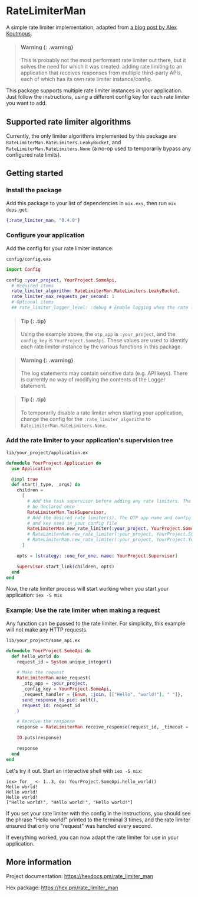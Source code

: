 # RateLimiterMan

A simple rate limiter implementation, adapted from [a blog post by Alex Koutmous](https://akoutmos.com/post/rate-limiting-with-genservers/).

> #### Warning {: .warning}
>
> This is probably not the most performant rate limiter out there, but it solves the need for which it was created: adding rate limiting to an application that receives responses from multiple third-party APIs, each of which has its own rate limiter instance/config.

This package supports multiple rate limiter instances in your application. Just follow the instructions, using a different config key for each rate limiter you want to add.

## Supported rate limiter algorithms

Currently, the only limiter algorithms implemented by this package are `RateLimiterMan.RateLimiters.LeakyBucket`, and `RateLimiterMan.RateLimiters.None` (a no-op used to temporarily bypass any configured rate limits).

## Getting started

### Install the package

Add this package to your list of dependencies in `mix.exs`, then run `mix deps.get`:

```elixir
{:rate_limiter_man, "0.4.0"}
```

### Configure your application

Add the config for your rate limiter instance:

`config/config.exs`
```elixir
import Config

config :your_project, YourProject.SomeApi,
  # Required items
  rate_limiter_algorithm: RateLimiterMan.RateLimiters.LeakyBucket,
  rate_limiter_max_requests_per_second: 1
  # Optional items
  ## rate_limiter_logger_level: :debug # Enable logging when the rate limiter handles a request
```

> #### Tip {: .tip}
>
> Using the example above, the `otp_app` is `:your_project`, and the `config_key` is `YourProject.SomeApi`. These values are used to identify each rate limiter instance by the various functions in this package.

> #### Warning {: .warning}
>
> The log statements may contain sensitive data (e.g. API keys). There is currently no way of
> modifying the contents of the Logger statement.

> #### Tip {: .tip}
>
> To temporarily disable a rate limiter when starting your application, change the config for
> the `:rate_limiter_algorithm` to `RateLimiterMan.RateLimiters.None`.

### Add the rate limiter to your application's supervision tree

`lib/your_project/application.ex`
```elixir
defmodule YourProject.Application do
  use Application

  @impl true
  def start(_type, _args) do
    children =
      [
        # Add the task supervisor before adding any rate limiters. The task supervisor must only
        # be declared once
        RateLimiterMan.TaskSupervisor,
        # Add the desired rate limiter(s). The OTP app name and config key must match the app name
        # and key used in your config file
        RateLimiterMan.new_rate_limiter(:your_project, YourProject.SomeApi),
        # RateLimiterMan.new_rate_limiter(:your_project, YourProject.SomeOtherApi),
        # RateLimiterMan.new_rate_limiter(:your_project, YourProject.YetAnotherApi)
      ]

    opts = [strategy: :one_for_one, name: YourProject.Supervisor]

    Supervisor.start_link(children, opts)
  end
end
```

Now, the rate limiter process will start working when you start your application: `iex -S mix`

### Example: Use the rate limiter when making a request

Any function can be passed to the rate limiter. For simplicity, this example will not make any HTTP requests.

`lib/your_project/some_api.ex`
```elixir
defmodule YourProject.SomeApi do
  def hello_world do
    request_id = System.unique_integer()

    # Make the request
    RateLimiterMan.make_request(
      _otp_app = :your_project,
      _config_key = YourProject.SomeApi,
      _request_handler = {Enum, :join, [["Hello", "world!"], " "]},
      send_response_to_pid: self(),
      request_id: request_id
    )

    # Receive the response
    response = RateLimiterMan.receive_response(request_id, _timeout = :timer.seconds(5))

    IO.puts(response)

    response
  end
end
```

Let's try it out. Start an interactive shell with `iex -S mix`:

```
iex> for _ <- 1..3, do: YourProject.SomeApi.hello_world()
Hello world!
Hello world!
Hello world!
["Hello world!", "Hello world!", "Hello world!"]
```

If you set your rate limiter with the config in the instructions, you should see the phrase "Hello world!" printed to the terminal 3 times, and the rate limiter ensured that only one "request" was handled every second.

If everything worked, you can now adapt the rate limiter for use in your application.

## More information

Project documentation: https://hexdocs.pm/rate_limiter_man

Hex package: https://hex.pm/rate_limiter_man
